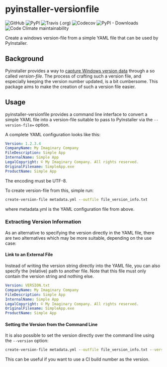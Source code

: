 # pyinstaller-versionfile
![GitHub](https://img.shields.io/github/license/dudenr33/pyinstaller-versionfile) 
![PyPI](https://img.shields.io/pypi/v/pyinstaller-versionfile)
![Travis (.org)](https://img.shields.io/travis/dudenr33/pyinstaller-versionfile/master)
![Codecov](https://img.shields.io/codecov/c/github/dudenr33/pyinstaller-versionfile/master)
![PyPI - Downloads](https://img.shields.io/pypi/dm/pyinstaller-versionfile)
![Code Climate maintainability](https://img.shields.io/codeclimate/maintainability/DudeNr33/pyinstaller-versionfile)

Create a windows version-file from a simple YAML file that can be used by PyInstaller.

## Background
Pyinstaller provides a way to [capture Windows version data](https://pyinstaller.readthedocs.io/en/stable/usage.html#capturing-windows-version-data)
through a so called _version-file_. The process of crafting such a version file, and especially keeping the version number
updated, is a bit cumbersome. 
This package aims to make the creation of such a version file easier.

## Usage
pyinstaller-versionfile provides a command line interface to convert a simple YAML file into a version-file suitable
to pass to PyInstaller via the `--version-file=` option.

A complete YAML configuration looks like this:
```YAML
Version: 1.2.3.4
CompanyName: My Imaginary Company
FileDescription: Simple App
InternalName: Simple App
LegalCopyright: © My Imaginary Company. All rights reserved.
OriginalFilename: SimpleApp.exe
ProductName: Simple App
```
The encoding must be UTF-8.

To create version-file from this, simple run:
```cmd
create-version-file metadata.yml --outfile file_version_info.txt
```
where metadata.yml is the YAML configuration file from above.


### Extracting Version Information
As an alternative to specifying the version directly in the YAML file, there are two alternatives which may be more
suitable, depending on the use case:

#### Link to an External File
Instead of writing the version string directly into the YAML file, you can also specify the (relative) path to another
file. Note that this file must only contain the version string and nothing else.

```YAML
Version: VERSION.txt
CompanyName: My Imaginary Company
FileDescription: Simple App
InternalName: Simple App
LegalCopyright: © My Imaginary Company. All rights reserved.
OriginalFilename: SimpleApp.exe
ProductName: Simple App
```

#### Setting the Version from the Command Line
It is also possible to set the version directly over the command line using the `--version` option:
```cmd
create-version-file metadata.yml --outfile file_version_info.txt --version 0.8.1.5
```
This can be useful if you want to use a CI build number as the version. 
